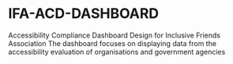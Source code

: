 # IFA-ACD-DASHBOARD
Accessibility Compliance Dashboard Design for Inclusive Friends Association
The dashboard focuses on displaying data from the accessibility evaluation of organisations and government agencies
